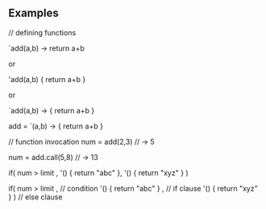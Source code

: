 ## Examples

// defining functions

`add(a,b) -> return a+b

or 

'add(a,b) { return a+b }

or

`add(a,b) -> {
  return a+b
}

add = `(a,b) -> {
  return a+b
}


// function invocation
num = add(2,3) // -> 5

num = add.call(5,8) // -> 13


if( num > limit , '() { return "abc" }, '() { return "xyz" } )

if( num > limit ,           // condition
    '() { return "abc" } ,  // if clause
    '() { return "xyz" } )  // else clause
